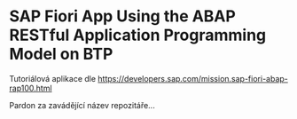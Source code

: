 # SAP Fiori App Using the ABAP RESTful Application Programming Model on BTP

Tutoriálová aplikace dle https://developers.sap.com/mission.sap-fiori-abap-rap100.html

Pardon za zavádějící název repozitáře...
